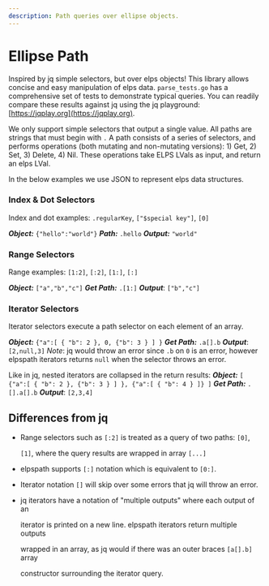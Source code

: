 ```yaml
---
description: Path queries over ellipse objects.
---
```


# Ellipse Path

Inspired by jq simple selectors, but over elps objects! This library allows concise and easy manipulation of elps data. `parse_tests.go` has a comprehensive set of tests to demonstrate typical queries. You can readily compare these results against jq using the jq playground: [https://jqplay.org](https://jqplay.org).

We only support simple selectors that output a single value. All paths are strings that must begin with `.` A path consists of a series of selectors, and performs operations (both mutating and non-mutating versions): 1) Get, 2) Set, 3) Delete, 4) Nil. These operations take ELPS LVals as input, and return an elps LVal.

In the below examples we use JSON to represent elps data structures.

### Index & Dot Selectors

Index and dot examples: `.regularKey`, `["$special key"]`, `[0]`

_**Object:**_ `{"hello":"world"}` _**Path:**_ `.hello` _**Output:**_ `"world"`

### Range Selectors

Range examples: `[1:2]`, `[:2]`, `[1:]`, `[:]`

_**Object:**_ `["a","b","c"]` _**Get Path:**_ `.[1:]` _**Output**_: `["b","c"]`

### Iterator Selectors

Iterator selectors execute a path selector on each element of an array.

_**Object:**_ `{"a":[ { "b": 2 }, 0, {"b": 3 } ] }` _**Get Path:**_ `.a[].b` _**Output**_: `[2,null,3]` _Note_: jq would throw an error since `.b` on `0` is an error, however elpspath iterators returns `null` when the selector throws an error.

Like in jq, nested iterators are collapsed in the return results: _**Object:**_ `[ {"a":[ { "b": 2 }, {"b": 3 } ] }, {"a":[ { "b": 4 } ]} ]` _**Get Path:**_ `.[].a[].b` _**Output**_: `[2,3,4]`

## Differences from jq

*   Range selectors such as `[:2]` is treated as a query of two paths: `[0]`,

    `[1]`, where the query results are wrapped in array `[...]`
* elpspath supports `[:]` notation which is equivalent to `[0:]`.
* Iterator notation `[]` will skip over some errors that jq will throw an error.
*   jq iterators have a notation of "multiple outputs" where each output of an

    iterator is printed on a new line. elpspath iterators return multiple outputs

    wrapped in an array, as jq would if there was an outer braces `[a[].b]` array

    constructor  surrounding the iterator query.
